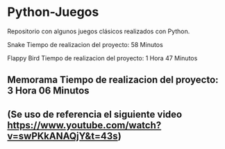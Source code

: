 # Python-Juegos
Repositorio con algunos juegos clásicos realizados con Python.

Snake
Tiempo de realizacion del proyecto: 58 Minutos

Flappy Bird
Tiempo de realizacion del proyecto: 1 Hora 47 Minutos

Memorama
Tiempo de realizacion del proyecto: 3 Hora 06 Minutos
---------------------------------------------------------------------------------------------
(Se uso de referencia el siguiente video https://www.youtube.com/watch?v=swPKkANAQjY&t=43s)
---------------------------------------------------------------------------------------------




